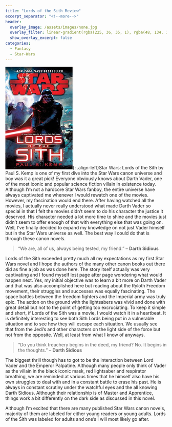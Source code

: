 ```yaml
---
title: "Lords of the Sith Review"
excerpt_separator: "<!--more-->"
header:
  overlay_image: /assets/images/none.jpg
  overlay_filter: linear-gradient(rgba(225, 36, 35, 1), rgba(48, 134, 155, 1))
  show_overlay_excerpt: false
categories:
  - Fantasy
  - Star-Wars
---
```

![lords-of-the-sith-cover](/assets/images/lords-of-the-sith.jpg){: .align-left}Star Wars: Lords of the Sith by Paul S. Kemp is one of my first dive into the Star Wars canon universe and boy was it a great pick! Everyone obviously knows about Darth Vader, one of the most iconic and popular science fiction villain in existence today. Although I’m not a hardcore Star Wars fanboy, the entire universe have always captivated me whenever I would rewatch one of the movies. However, my fascination would end there. After having watched all the movies, I actually never really understood what made Darth Vader so special in that I felt the movies didn’t seem to do his character the justice it deserved. His character needed a lot more time to shine and the movies just didn’t seem to offer enough of that with everything else that was going on. Well, I’ve finally decided to expand my knowledge on not just Vader himself but in the Star Wars universe as well. The best way I could do that is through these canon novels.

>“We are, all of us, always being tested, my friend.” – **Darth Sidious**

Lords of the Sith exceeded pretty much all my expectations as my first Star Wars novel and I hope the authors of the many other canon books out there did as fine a job as was done here. The story itself actually was very captivating and I found myself lost page after page wondering what would happen next. Yes, my initial objective was to learn a bit more on Darth Vader and that was also accomplished here but reading about the Ryloth Freedom movement, their struggles and successes was equally fascinating. The space battles between the freedom fighters and the Imperial army was truly epic. The action on the ground with the lightsabers was vivid and done with great detail but not to the point of getting too excruciating. To keep it simple and short, if Lords of the Sith was a movie, I would watch it in a heartbeat. It is definitely interesting to see both Sith Lords being put in a vulnerable situation and to see how they will escape each situation. We usually see that from the Jedi’s and other characters on the light side of the force but not from the opposite. Well, at least from what I know of anyways.

>“Do you think treachery begins in the deed, my friend? No. It begins in the thoughts.” – **Darth Sidious**

The biggest thrill though has to got to be the interaction between Lord Vader and the Emperor Palpatine. Although many people only think of Vader as the villain in the black iconic mask, red lightsaber and respirator breathing, we are reminded at various times that he himself also have his own struggles to deal with and in a constant battle to erase his past. He is always in constant scrutiny under the watchful eyes and the all knowing Darth Sidious. Although their relationship is of Master and Apprentice, things work a bit differently on the dark side as discussed in this novel.

Although I’m excited that there are many published Star Wars canon novels, majority of them are labeled for either young readers or young adults. Lords of the Sith was labeled for adults and one’s I will most likely go after.